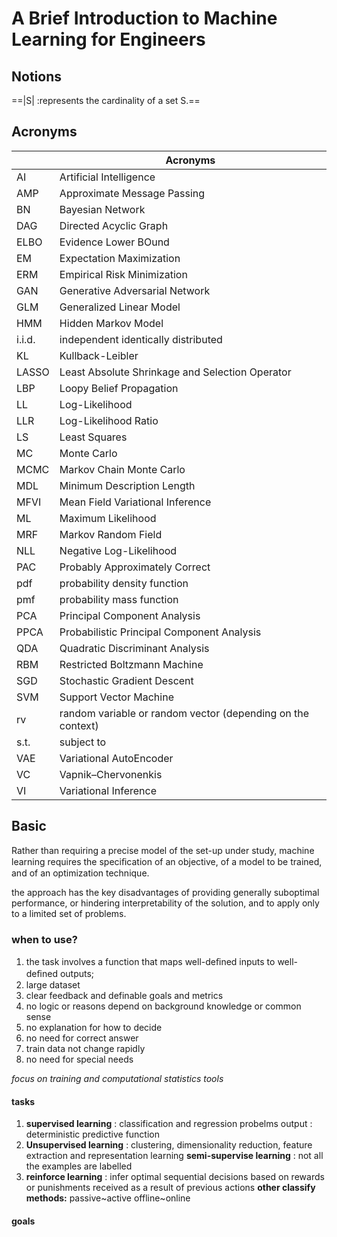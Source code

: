 # A Brief Introduction to Machine Learning for Engineers


## Notions

==|S| :represents the cardinality of a set S.==

## Acronyms

|        | Acronyms                                                    |
| ------ | ----------------------------------------------------------- |
| AI     | Artificial Intelligence                                     |
| AMP    | Approximate Message Passing                                 |
| BN     | Bayesian Network                                            |
| DAG    | Directed Acyclic Graph                                      |
| ELBO   | Evidence Lower BOund                                        |
| EM     | Expectation Maximization                                    |
| ERM    | Empirical Risk Minimization                                 |
| GAN    | Generative Adversarial Network                              |
| GLM    | Generalized Linear Model                                    |
| HMM    | Hidden Markov Model                                         |
| i.i.d. | independent identically distributed                         |
| KL     | Kullback-Leibler                                            |
| LASSO  | Least Absolute Shrinkage and Selection Operator             |
| LBP    | Loopy Belief Propagation                                    |
| LL     | Log-Likelihood                                              |
| LLR    | Log-Likelihood Ratio                                        |
| LS     | Least Squares                                               |
| MC     | Monte Carlo                                                 |
| MCMC   | Markov Chain Monte Carlo                                    |
| MDL    | Minimum Description Length                                  |
| MFVI   | Mean Field Variational Inference                            |
| ML     | Maximum Likelihood                                          |
| MRF    | Markov Random Field                                         |
| NLL    | Negative Log-Likelihood                                     |
| PAC    | Probably Approximately Correct                              |
| pdf    | probability density function                                |
| pmf    | probability mass function                                   |
| PCA    | Principal Component Analysis                                |
| PPCA   | Probabilistic Principal Component Analysis                  |
| QDA    | Quadratic Discriminant Analysis                             |
| RBM    | Restricted Boltzmann Machine                                |
| SGD    | Stochastic Gradient Descent                                 |
| SVM    | Support Vector Machine                                      |
| rv     | random variable or random vector (depending on the context) |
| s.t.   | subject to                                                  |
| VAE    | Variational AutoEncoder                                     |
| VC     | Vapnik–Chervonenkis                                         |
| VI     | Variational Inference                                       |
## Basic
Rather than requiring a precise model of the set-up under study, machine learning requires the speciﬁcation of an objective, of a model to be trained, and of an optimization technique.

the approach has the key disadvantages of providing generally suboptimal performance, or hindering interpretability of the solution, and to apply only to a limited set of problems.

### when to use?
1. the task involves a function that maps well-deﬁned inputs to well- deﬁned outputs;
2. large dataset
3. clear feedback and definable goals and metrics
4. no logic or reasons depend on background knowledge or common sense
5. no explanation for how to decide
6. no need for correct answer
7. train data not change rapidly
8. no need for special needs 

*focus on training and computational statistics tools*
#### tasks
1. **supervised learning** : 
	classification and regression probelms
	output : deterministic predictive function
2. **Unsupervised learning** :
	clustering, dimensionality reduction, feature extraction and representation learning
**semi-supervise learning** : not all the examples are labelled
3.  **reinforce learning** :
	infer optimal sequential decisions based on rewards or punishments received as a result of previous actions
**other classify methods:**
	passive~active
	offline~online
#### goals






